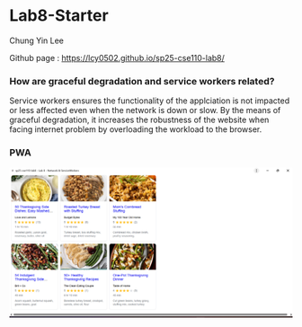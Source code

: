 # Lab8-Starter 
Chung Yin Lee

Github page : https://lcy0502.github.io/sp25-cse110-lab8/
###  How are graceful degradation and service workers related?
  Service workers ensures the functionality of the applciation is not impacted or less affected even when the network is down or slow. By the means of graceful degradation, it increases the robustness of the website when facing internet problem by overloading the workload to the browser. 

### PWA

![pwa](pwa.png)